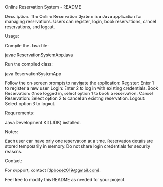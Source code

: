 Online Reservation System - README

Description:
The Online Reservation System is a Java application for managing reservations. Users can register, login, book reservations, cancel reservations, and logout.

Usage:

Compile the Java file:

javac ReservationSystemApp.java

Run the compiled class:

java ReservationSystemApp

Follow the on-screen prompts to navigate the application:
Register: Enter 1 to register a new user.
Login: Enter 2 to log in with existing credentials.
Book Reservation: Once logged in, select option 1 to book a reservation.
Cancel Reservation: Select option 2 to cancel an existing reservation.
Logout: Select option 3 to logout.

Requirements:

Java Development Kit (JDK) installed.

Notes:

Each user can have only one reservation at a time.
Reservation details are stored temporarily in memory.
Do not share login credentials for security reasons.

Contact:

For support, contact [dpbose2019@gmail.com].

Feel free to modify this README as needed for your project.








